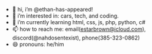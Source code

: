 - 👋 hi, i’m @ethan-has-appeared!
- 👀 i’m interested in: cars, tech, and coding.
- 🌱 i’m currently learning html, css, js, php, python, c#
- 📫 how to reach me: email(estarbrown@icloud.com), discord(@nahdosentexist), phone(385-323-0862)
- 😄 pronouns: he/him
